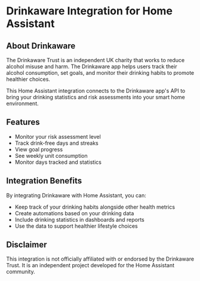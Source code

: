 # Drinkaware Integration for Home Assistant

## About Drinkaware

The Drinkaware Trust is an independent UK charity that works to reduce alcohol misuse and harm. The Drinkaware app helps users track their alcohol consumption, set goals, and monitor their drinking habits to promote healthier choices.

This Home Assistant integration connects to the Drinkaware app's API to bring your drinking statistics and risk assessments into your smart home environment.

## Features

- Monitor your risk assessment level
- Track drink-free days and streaks
- View goal progress
- See weekly unit consumption
- Monitor days tracked and statistics

## Integration Benefits

By integrating Drinkaware with Home Assistant, you can:

- Keep track of your drinking habits alongside other health metrics
- Create automations based on your drinking data
- Include drinking statistics in dashboards and reports
- Use the data to support healthier lifestyle choices

## Disclaimer

This integration is not officially affiliated with or endorsed by the Drinkaware Trust. It is an independent project developed for the Home Assistant community.